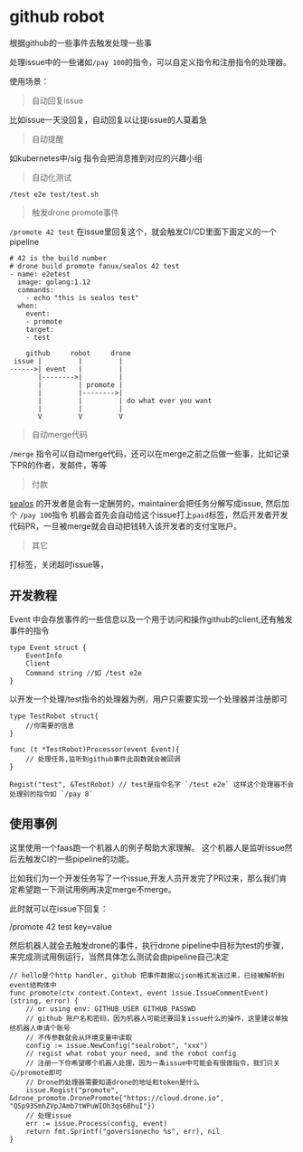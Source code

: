 # github robot
根据github的一些事件去触发处理一些事

处理issue中的一些诸如`/pay 100`的指令，可以自定义指令和注册指令的处理器。

使用场景：

> 自动回复issue

比如issue一天没回复，自动回复以让提issue的人莫着急

> 自动提醒

如kubernetes中/sig 指令会把消息推到对应的兴趣小组

> 自动化测试

`/test e2e test/test.sh`

> 触发drone promote事件

`/promote 42 test` 在issue里回复这个，就会触发CI/CD里面下面定义的一个pipeline

```
# 42 is the build number 
# drone build promote fanux/sealos 42 test
- name: e2etest
  image: golang:1.12
  commands:
    - echo "this is sealos test"
  when:
    event:
    - promote
    target:
    - test
```

```
    github     robot     drone
 issue |         |         |
------>| event   |         |
       |-------->|         |
       |         | promote |
       |         |-------->|
       |         |         | do what ever you want
       |         |         |
       V         V         V
```

> 自动merge代码

`/merge` 指令可以自动merge代码，还可以在merge之前之后做一些事，比如记录下PR的作者，发邮件，等等

> 付款

[sealos](https://github.com/fanux/sealos) 的开发者是会有一定酬劳的，maintainer会把任务分解写成issue, 然后加个 `/pay 100`指令
机器会首先会自动给这个issue打上`paid`标签，然后开发者开发代码PR，一旦被merge就会自动把钱转入该开发者的支付宝账户。

> 其它

打标签，关闭超时issue等，

## 开发教程

Event 中会存放事件的一些信息以及一个用于访问和操作github的client,还有触发事件的指令
```
type Event struct {
    EventInfo
    Client 
    Command string //如 /test e2e
}
```

以开发一个处理/test指令的处理器为例，用户只需要实现一个处理器并注册即可

```
type TestRobot struct{
    //你需要的信息
}

func (t *TestRobot)Processor(event Event){
    // 处理任务,监听到github事件此函数就会被回调
}

Regist("test", &TestRobot) // test是指令名字 `/test e2e` 这样这个处理器不会处理别的指令如 `/pay 8`
```

## 使用事例

这里使用一个faas跑一个机器人的例子帮助大家理解。 这个机器人是监听issue然后去触发CI的一些pipeline的功能。

比如我们为一个开发任务写了一个issue,开发人员开发完了PR过来，那么我们肯定希望跑一下测试用例再决定merge不merge。

此时就可以在issue下回复：

/promote 42 test key=value

然后机器人就会去触发drone的事件，执行drone pipeline中目标为test的步骤，来完成测试用例运行，当然具体怎么测试会由pipeline自己决定

```golang
// hello是个http handler, github 把事件数据以json格式发送过来，已经被解析到event结构体中
func promote(ctx context.Context, event issue.IssueCommentEvent) (string, error) {
    // or using env: GITHUB_USER GITHUB_PASSWD
    // github 账户名和密码，因为机器人可能还要回复issue什么的操作，这里建议单独给机器人申请个账号
    // 不传参数就会从环境变量中读取
    config := issue.NewConfig("sealrobot", "xxx")
    // regist what robot your need, and the robot config
    // 注册一下你希望哪个机器人处理，因为一条issue中可能会有很做指令，我们只关心/promote即可
    // Drone的处理器需要知道drone的地址和token是什么
    issue.Regist("promote", &drone_promote.DronePromote{"https://cloud.drone.io", "QSp93SmhZVpJAmb7tWPuWIOh3qs6BhuI"})
    // 处理issue
    err := issue.Process(config, event)
    return fmt.Sprintf("goversionecho %s", err), nil
}
```

